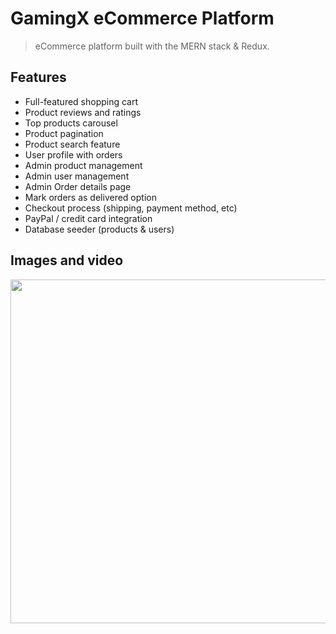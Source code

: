 # GamingX eCommerce Platform

> eCommerce platform built with the MERN stack & Redux.

<!-- tocstop -->

## Features

- Full-featured shopping cart
- Product reviews and ratings
- Top products carousel
- Product pagination
- Product search feature
- User profile with orders
- Admin product management
- Admin user management
- Admin Order details page
- Mark orders as delivered option
- Checkout process (shipping, payment method, etc)
- PayPal / credit card integration
- Database seeder (products & users)

## Images and video

<img width="550" hight="550" src="https://www.veed.io/view/bb45e430-7c57-4d7c-a399-6f5138c66f1e">
